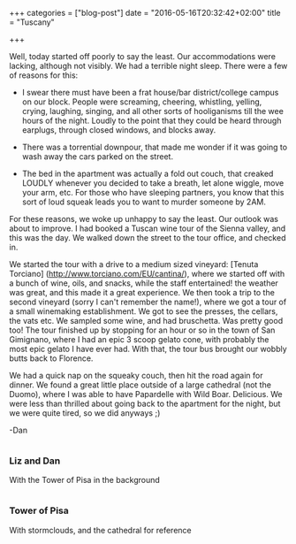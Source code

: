 +++
categories = ["blog-post"]
date = "2016-05-16T20:32:42+02:00"
title = "Tuscany"

+++

Well, today started off poorly to say the least. Our accommodations were lacking, although not visibly. We had a terrible night sleep. There were a few of reasons for this:

* I swear there must have been a frat house/bar district/college campus on our block. People were screaming, cheering, whistling, yelling, crying, laughing, singing, and all other sorts of hooliganisms till the wee hours of the night. Loudly to the point that they could be heard through earplugs, through closed windows, and blocks away.

* There was a torrential downpour, that made me wonder if it was going to wash away the cars parked on the street.

* The bed in the apartment was actually a fold out couch, that creaked LOUDLY whenever you decided to take a breath, let alone wiggle, move your arm, etc. For those who have sleeping partners, you know that this sort of loud squeak leads you to want to murder someone by 2AM.

For these reasons, we woke up unhappy to say the least. Our outlook was about to improve. I had booked a Tuscan wine tour of the Sienna valley, and this was the day. We walked down the street to the tour office, and checked in.

We started the tour with a drive to a medium sized vineyard: [Tenuta Torciano] (http://www.torciano.com/EU/cantina/), where we started off with a bunch of wine, oils, and snacks, while the staff entertained! the weather was great, and this made it a great experience. We then took a trip to the second vineyard (sorry I can't remember the name!), where we got a tour of a small winemaking establishment. We got to see the presses, the cellars, the vats etc. We sampled some wine, and had bruschetta. Was pretty good too! The tour finished up by stopping for an hour or so in the town of San Gimignano, where I had an epic 3 scoop gelato cone, with probably the most epic gelato I have ever had. With that, the tour bus brought our wobbly butts back to Florence.

We had a quick nap on the squeaky couch, then hit the road again for dinner. We found a great little place outside of a large cathedral (not the Duomo), where I was able to have Papardelle with Wild Boar. Delicious. We were less than thrilled about going back to the apartment for the night, but we were quite tired, so we did anyways ;)

-Dan

<div class="row">
  <div class="6u 12u$(xsmall) work-item">
    <a href="http://images.danieltomcej.rocks/pisa_selfie.jpg" class="image fit thumb" style="outline: 0px;"><img src="http://images.danieltomcej.rocks/thumbs/pisa_selfie_thumb.jpg" alt="" title=""></a>
      <h3>Liz and Dan</h3>
  		<p>With the Tower of Pisa in the background</p>
  </div>
  <div class="6u 12u$(xsmall) work-item">
    <a href="http://images.danieltomcej.rocks/pisa_stormclouds.jpg" class="image fit thumb" style="outline: 0px;"><img src="http://images.danieltomcej.rocks/thumbs/pisa_stormclouds_thumb.jpg" alt="" title=""></a>
      <h3>Tower of Pisa</h3>
      <p>With stormclouds, and the cathedral for reference</p>
  </div>
</div>
